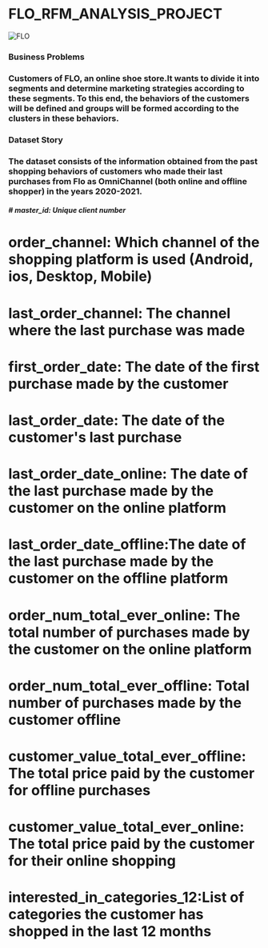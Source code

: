 # FLO_RFM_ANALYSIS_PROJECT

![FLO](https://github.com/Merttcoskun/FLO_RFM_ANALYSIS_PROJECT/assets/111244707/b1a787fe-34e5-408c-82ce-23eef8edfed0)

<h3> Business Problems <h3>

Customers of FLO, an online shoe store.It wants to divide it into segments and determine marketing strategies according to these segments. To this end, the behaviors of the customers will be defined and groups will be formed according to the clusters in these behaviors.



<h3> Dataset Story <h3>

The dataset consists of the information obtained from the past shopping behaviors of customers who made their last purchases from Flo as OmniChannel (both online and offline shopper) in the years 2020-2021.


 
 
<h5> # master_id: Unique client number <h5>

# order_channel:  Which channel of the shopping platform is used (Android, ios, Desktop, Mobile)

# last_order_channel: The channel where the last purchase was made
 
# first_order_date: The date of the first purchase made by the customer
 
# last_order_date: The date of the customer's last purchase
 
# last_order_date_online: The date of the last purchase made by the customer on the online platform
 
# last_order_date_offline:The date of the last purchase made by the customer on the offline platform
 
# order_num_total_ever_online: The total number of purchases made by the customer on the online platform
 
# order_num_total_ever_offline: Total number of purchases made by the customer offline
 
# customer_value_total_ever_offline: The total price paid by the customer for offline purchases
 
# customer_value_total_ever_online: The total price paid by the customer for their online shopping
 
# interested_in_categories_12:List of categories the customer has shopped in the last 12 months
